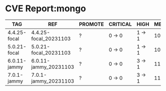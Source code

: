 # CVE Report:mongo
|     TAG      |          REF          | PROMOTE | CRITICAL |  HIGH  |  MEDIUM  |   LOW    | UNKNOWN |
|--------------|-----------------------|---------|----------|--------|----------|----------|---------|
| 4.4.25-focal | 4.4.25-focal_20231103 | ?       | 0 -> 0   | 1 -> 1 | 10 -> 10 | 34 -> 30 | 0 -> 0  |
| 5.0.21-focal | 5.0.21-focal_20231103 | ?       | 0 -> 0   | 1 -> 1 | 10 -> 10 | 34 -> 30 | 0 -> 0  |
| 6.0.11-jammy | 6.0.11-jammy_20231103 | ?       | 0 -> 0   | 3 -> 1 | 11 -> 10 | 38 -> 35 | 0 -> 0  |
| 7.0.1-jammy  | 7.0.1-jammy_20231103  | ?       | 0 -> 0   | 3 -> 1 | 11 -> 10 | 38 -> 35 | 0 -> 0  |
